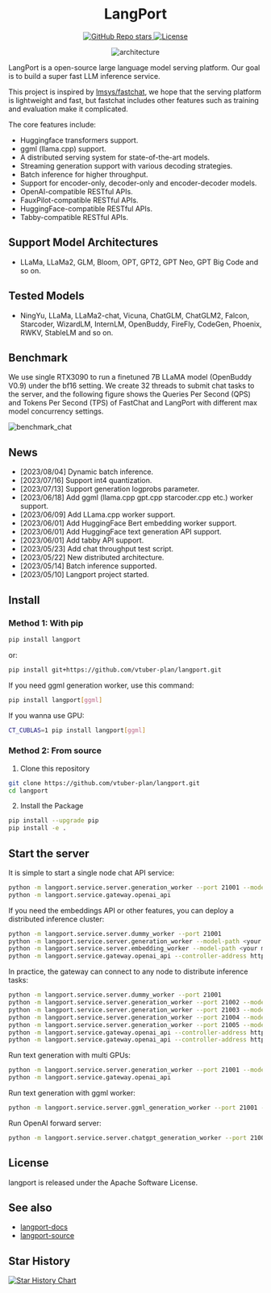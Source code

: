 <div align="center">

# LangPort

<a href="https://github.com/vtuber-plan/langport">
  <img alt="GitHub Repo stars" src="https://img.shields.io/github/stars/vtuber-plan/langport?style=social">
</a>
<a href="https://github.com/vtuber-plan/langport/blob/main/LICENSE">
  <img alt="License" src="https://img.shields.io/github/license/vtuber-plan/langport">
</a>

![architecture](assets/architecture.jpg)

</div>

LangPort is a open-source large language model serving platform.
Our goal is to build a super fast LLM inference service.

This project is inspired by [lmsys/fastchat](https://github.com/lm-sys/FastChat), we hope that the serving platform is lightweight and fast, but fastchat includes other features such as training and evaluation make it complicated.

The core features include:
- Huggingface transformers support.
- ggml (llama.cpp) support.
- A distributed serving system for state-of-the-art models.
- Streaming generation support with various decoding strategies.
- Batch inference for higher throughput.
- Support for encoder-only, decoder-only and encoder-decoder models.
- OpenAI-compatible RESTful APIs.
- FauxPilot-compatible RESTful APIs.
- HuggingFace-compatible RESTful APIs.
- Tabby-compatible RESTful APIs.

## Support Model Architectures
* LLaMa, LLaMa2, GLM, Bloom, OPT, GPT2, GPT Neo, GPT Big Code and so on.

## Tested Models
* NingYu, LLaMa, LLaMa2-chat, Vicuna, ChatGLM, ChatGLM2, Falcon, Starcoder, WizardLM, InternLM, OpenBuddy, FireFly, CodeGen, Phoenix, RWKV, StableLM and so on.


## Benchmark
We use single RTX3090 to run a finetuned 7B LLaMA model (OpenBuddy V0.9) under the bf16 setting.
We create 32 threads to submit chat tasks to the server, and the following figure shows the Queries Per Second (QPS) and Tokens Per Second (TPS) of FastChat and LangPort with different max model concurrency settings.

![benchmark_chat](assets/benchmark_chat.jpg)

## News
- [2023/08/04] Dynamic batch inference.
- [2023/07/16] Support int4 quantization.
- [2023/07/13] Support generation logprobs parameter.
- [2023/06/18] Add ggml (llama.cpp gpt.cpp starcoder.cpp etc.) worker support.
- [2023/06/09] Add LLama.cpp worker support.
- [2023/06/01] Add HuggingFace Bert embedding worker support.
- [2023/06/01] Add HuggingFace text generation API support.
- [2023/06/01] Add tabby API support.
- [2023/05/23] Add chat throughput test script.
- [2023/05/22] New distributed architecture.
- [2023/05/14] Batch inference supported.
- [2023/05/10] Langport project started.


## Install

### Method 1: With pip

```bash
pip install langport
```

or:

```bash
pip install git+https://github.com/vtuber-plan/langport.git 
```

If you need ggml generation worker, use this command:
```bash
pip install langport[ggml]
```

If you wanna use GPU:
```bash
CT_CUBLAS=1 pip install langport[ggml]
```

### Method 2: From source

1. Clone this repository
```bash
git clone https://github.com/vtuber-plan/langport.git
cd langport
```

2. Install the Package
```bash
pip install --upgrade pip
pip install -e .
```

## Start the server

It is simple to start a single node chat API service:
``` bash
python -m langport.service.server.generation_worker --port 21001 --model-path <your model path>
python -m langport.service.gateway.openai_api
```

If you need the embeddings API or other features, you can deploy a distributed inference cluster:
``` bash
python -m langport.service.server.dummy_worker --port 21001
python -m langport.service.server.generation_worker --model-path <your model path> --neighbors http://localhost:21001
python -m langport.service.server.embedding_worker --model-path <your model path> --neighbors http://localhost:21001
python -m langport.service.gateway.openai_api --controller-address http://localhost:21001
```

In practice, the gateway can connect to any node to distribute inference tasks:

``` bash
python -m langport.service.server.dummy_worker --port 21001
python -m langport.service.server.generation_worker --port 21002 --model-path <your model path> --neighbors http://localhost:21001
python -m langport.service.server.generation_worker --port 21003 --model-path <your model path> --neighbors http://localhost:21001 http://localhost:21002
python -m langport.service.server.generation_worker --port 21004 --model-path <your model path> --neighbors http://localhost:21001 http://localhost:21003
python -m langport.service.server.generation_worker --port 21005 --model-path <your model path> --neighbors http://localhost:21001 http://localhost:21004
python -m langport.service.gateway.openai_api --controller-address http://localhost:21003 # 21003 is OK!
python -m langport.service.gateway.openai_api --controller-address http://localhost:21002 # Any worker is also OK!
```

Run text generation with multi GPUs:

``` bash
python -m langport.service.server.generation_worker --port 21001 --model-path <your model path> --gpus 0,1 --num-gpus 2
python -m langport.service.gateway.openai_api
```

Run text generation with ggml worker:

```bash
python -m langport.service.server.ggml_generation_worker --port 21001 --model-path <your model path> --gpu-layers <num layer to gpu (resize this for your VRAM)>
```

Run OpenAI forward server: 
```bash
python -m langport.service.server.chatgpt_generation_worker --port 21001 --api-url <url> --api-key <key>
```


## License

langport is released under the Apache Software License.


## See also

- [langport-docs](https://github.com/vtuber-plan/langport/tree/main/docs)
- [langport-source](https://github.com/vtuber-plan/langport)


## Star History

[![Star History Chart](https://api.star-history.com/svg?repos=vtuber-plan/langport&type=Date)](https://star-history.com/#vtuber-plan/langport&Date)

